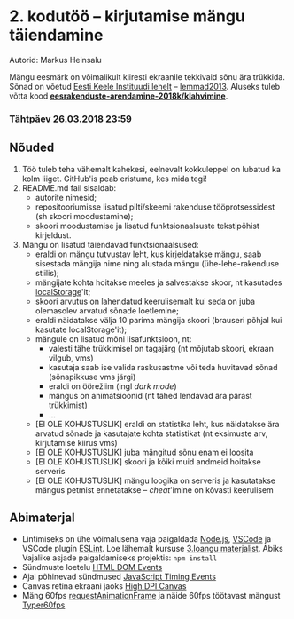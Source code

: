 # 2. kodutöö – kirjutamise mängu täiendamine

Autorid:
Markus Heinsalu

Mängu eesmärk on võimalikult kiiresti ekraanile tekkivaid sõnu ära trükkida. Sõnad on võetud [Eesti Keele Instituudi lehelt](http://www.eki.ee/tarkvara/wordlist/) – [lemmad2013](http://www.eki.ee/tarkvara/wordlist/lemmad2013.txt). Aluseks tuleb võtta kood **[eesrakenduste-arendamine-2018k/klahvimine](https://github.com/eesrakenduste-arendamine-2018k/klahvimine)**. 

### Tähtpäev 26.03.2018 23:59

## Nõuded

1. Töö tuleb teha vähemalt kahekesi, eelnevalt kokkuleppel on lubatud ka kolm liiget. GitHub'is peab eristuma, kes mida tegi!
1. README.md fail sisaldab:
    * autorite nimesid; 
    * repositooriumisse lisatud pilti/skeemi rakenduse tööprotsessidest (sh skoori moodustamine); 
    * skoori moodustamise ja lisatud funktsionaalsuste tekstipõhist kirjeldust.
1. Mängu on lisatud täiendavad funktsionaalsused:  
    * eraldi on mängu tutvustav leht, kus kirjeldatakse mängu, saab sisestada mängija nime ning alustada mängu (ühe-lehe-rakenduse stiilis); 
    * mängijate kohta hoitakse meeles ja salvestakse skoor, nt kasutades [localStorage](https://www.w3schools.com/html/html5_webstorage.asp)'it; 
    * skoori arvutus on lahendatud keerulisemalt kui seda on juba olemasolev arvatud sõnade loetlemine; 
    * eraldi näidatakse välja 10 parima mängija skoori (brauseri põhjal kui kasutate localStorage'it); 
    * mängule on lisatud mõni lisafunktsioon, nt:
        * valesti tähe trükkimisel on tagajärg (nt mõjutab skoori, ekraan vilgub, vms)
        * kasutaja saab ise valida raskusastme või teda huvitavad sõnad (sõnapikkuse vms järgi)
        * eraldi on öörežiim (ingl *dark mode*)
        * mängus on animatsioonid (nt tähed lendavad ära pärast trükkimist)
        * ...
    * [EI OLE KOHUSTUSLIK] eraldi on statistika leht, kus näidatakse ära arvatud sõnade ja kasutajate kohta statistikat (nt eksimuste arv, kirjutamise kiirus vms)
    * [EI OLE KOHUSTUSLIK] juba mängitud sõnu enam ei loosita
    * [EI OLE KOHUSTUSLIK] skoori ja kõiki muid andmeid hoitakse serveris 
    * [EI OLE KOHUSTUSLIK] mängu loogika on serveris ja kasutatakse mängus petmist ennetatakse – *cheat*'imine on kõvasti keerulisem

## Abimaterjal
* Lintimiseks on ühe võimalusena vaja paigaldada [Node.js](https://nodejs.org/en/), [VSCode](https://code.visualstudio.com/) ja VSCode plugin [ESLint](https://marketplace.visualstudio.com/items?itemName=dbaeumer.vscode-eslint). Loe lähemalt kursuse [3.loangu materjalist](https://github.com/eesrakenduste-arendamine-2018k/kursus#3-loeng). Abiks Vajalike asjade paigaldamiseks projektis: `npm install`
* Sündmuste loetelu [HTML DOM Events](http://www.w3schools.com/jsref/dom_obj_event.asp)
* Ajal põhinevad sündmused [JavaScript Timing Events](http://www.w3schools.com/js/js_timing.asp)
* Canvas retina ekraani jaoks [High DPI Canvas](https://www.html5rocks.com/en/tutorials/canvas/hidpi/)
* Mäng 60fps [requestAnimationFrame](http://creativejs.com/resources/requestanimationframe/) ja näide 60fps töötavast mängust [Typer60fps](eesrakenduste-arendamine-2017k/https://github.com/eesrakenduste-arendamine-2017k/Typer60fps) 